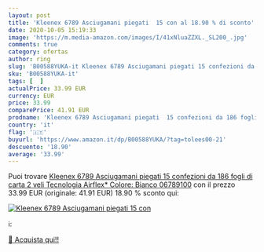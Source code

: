 ```yaml
---
layout: post
title: 'Kleenex 6789 Asciugamani piegati  15 con al 18.90 % di sconto'
date: 2020-10-05 15:19:33
image: 'https://m.media-amazon.com/images/I/41xNluaZZXL._SL200_.jpg'
comments: true
category: ofertas
author: ring
slug: 'B00588YUKA-it Kleenex 6789 Asciugamani piegati 15 confezioni da 186...'
sku: 'B00588YUKA-it'
tags: [  ]
actualPrice: 33.99 EUR
currency: EUR
price: 33.99
comparePrice: 41.91 EUR
prodname: 'Kleenex 6789 Asciugamani piegati  15 confezioni da 186 fogli di carta  2 veli  Tecnologia Airflex*  Colore:  Bianco  06789100'
country: 'it'
flag: '🇮🇹'
buyurl: 'https://www.amazon.it/dp/B00588YUKA/?tag=tolees00-21'
descuento: '18.90'
average: '33.99'
---
```


Puoi trovare [Kleenex 6789 Asciugamani piegati  15 confezioni da 186 fogli di carta  2 veli  Tecnologia Airflex*  Colore:  Bianco  06789100](https://www.amazon.it/dp/B00588YUKA/?tag=tolees00-21) con il prezzo 33.99 EUR (originale: 41.91 EUR) 18.90 % sconto qui:

[![Kleenex 6789 Asciugamani piegati  15 con](https://m.media-amazon.com/images/I/41xNluaZZXL._SL200_.jpg)](https://www.amazon.it/dp/B00588YUKA/?tag=tolees00-21)

ℹ️:


[🛒 Acquista qui!!](https://www.amazon.it/dp/B00588YUKA/?tag=tolees00-21)
